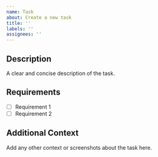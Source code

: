 ```yaml
---
name: Task
about: Create a new task
title: ''
labels: ''
assignees: ''
---
```


## Description

A clear and concise description of the task.

## Requirements

- [ ] Requirement 1
- [ ] Requirement 2

## Additional Context

Add any other context or screenshots about the task here.
